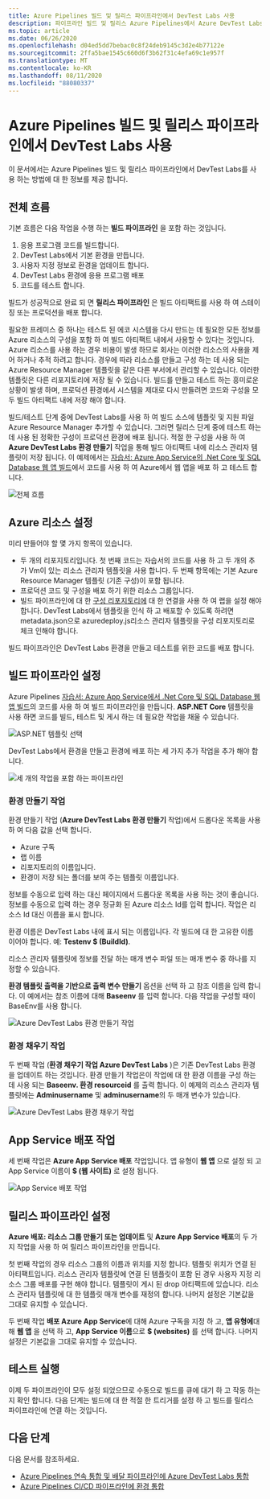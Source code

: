 ```yaml
---
title: Azure Pipelines 빌드 및 릴리스 파이프라인에서 DevTest Labs 사용
description: 파이프라인 빌드 및 릴리스 Azure Pipelines에서 Azure DevTest Labs를 사용 하는 방법에 대해 알아봅니다.
ms.topic: article
ms.date: 06/26/2020
ms.openlocfilehash: d04ed5dd7bebac0c8f24deb9145c3d2e4b77122e
ms.sourcegitcommit: 2ffa5bae1545c660d6f3b62f31c4efa69c1e957f
ms.translationtype: MT
ms.contentlocale: ko-KR
ms.lasthandoff: 08/11/2020
ms.locfileid: "88080337"
---
```

# <a name="use-devtest-labs-in-azure-pipelines-build-and-release-pipelines"></a>Azure Pipelines 빌드 및 릴리스 파이프라인에서 DevTest Labs 사용
이 문서에서는 Azure Pipelines 빌드 및 릴리스 파이프라인에서 DevTest Labs를 사용 하는 방법에 대 한 정보를 제공 합니다. 

## <a name="overall-flow"></a>전체 흐름
기본 흐름은 다음 작업을 수행 하는 **빌드 파이프라인** 을 포함 하는 것입니다.

1. 응용 프로그램 코드를 빌드합니다.
1. DevTest Labs에서 기본 환경을 만듭니다.
1. 사용자 지정 정보로 환경을 업데이트 합니다.
1. DevTest Labs 환경에 응용 프로그램 배포
1. 코드를 테스트 합니다. 

빌드가 성공적으로 완료 되 면 **릴리스 파이프라인** 은 빌드 아티팩트를 사용 하 여 스테이징 또는 프로덕션을 배포 합니다. 

필요한 프레미스 중 하나는 테스트 된 에코 시스템을 다시 만드는 데 필요한 모든 정보를 Azure 리소스의 구성을 포함 하 여 빌드 아티팩트 내에서 사용할 수 있다는 것입니다. Azure 리소스를 사용 하는 경우 비용이 발생 하므로 회사는 이러한 리소스의 사용을 제어 하거나 추적 하려고 합니다. 경우에 따라 리소스를 만들고 구성 하는 데 사용 되는 Azure Resource Manager 템플릿을 같은 다른 부서에서 관리할 수 있습니다. 이러한 템플릿은 다른 리포지토리에 저장 될 수 있습니다. 빌드를 만들고 테스트 하는 흥미로운 상황이 발생 하며, 프로덕션 환경에서 시스템을 제대로 다시 만들려면 코드와 구성을 모두 빌드 아티팩트 내에 저장 해야 합니다. 

빌드/테스트 단계 중에 DevTest Labs를 사용 하 여 빌드 소스에 템플릿 및 지원 파일 Azure Resource Manager 추가할 수 있습니다. 그러면 릴리스 단계 중에 테스트 하는 데 사용 된 정확한 구성이 프로덕션 환경에 배포 됩니다. 적절 한 구성을 사용 하 여 **Azure DevTest Labs 환경 만들기** 작업을 통해 빌드 아티팩트 내에 리소스 관리자 템플릿이 저장 됩니다. 이 예제에서는 [자습서: Azure App Service의 .Net Core 및 SQL Database 웹 앱 빌드](../app-service/tutorial-dotnetcore-sqldb-app.md)에서 코드를 사용 하 여 Azure에서 웹 앱을 배포 하 고 테스트 합니다.

![전체 흐름](./media/use-devtest-labs-build-release-pipelines/overall-flow.png)

## <a name="set-up-azure-resources"></a>Azure 리소스 설정
미리 만들어야 할 몇 가지 항목이 있습니다.

- 두 개의 리포지토리입니다. 첫 번째 코드는 자습서의 코드를 사용 하 고 두 개의 추가 Vm이 있는 리소스 관리자 템플릿을 사용 합니다. 두 번째 항목에는 기본 Azure Resource Manager 템플릿 (기존 구성)이 포함 됩니다.
- 프로덕션 코드 및 구성을 배포 하기 위한 리소스 그룹입니다.
- 빌드 파이프라인에 대 한 [구성 리포지토리에](devtest-lab-create-environment-from-arm.md) 대 한 연결을 사용 하 여 랩을 설정 해야 합니다. DevTest Labs에서 템플릿을 인식 하 고 배포할 수 있도록 하려면 metadata.json으로 azuredeploy.js리소스 관리자 템플릿을 구성 리포지토리로 체크 인해야 합니다.

빌드 파이프라인은 DevTest Labs 환경을 만들고 테스트를 위한 코드를 배포 합니다.

## <a name="set-up-a-build-pipeline"></a>빌드 파이프라인 설정
Azure Pipelines [자습서: Azure App Service에서 .Net Core 및 SQL Database 웹 앱 빌드](../app-service/tutorial-dotnetcore-sqldb-app.md)의 코드를 사용 하 여 빌드 파이프라인을 만듭니다. **ASP.NET Core** 템플릿을 사용 하면 코드를 빌드, 테스트 및 게시 하는 데 필요한 작업을 채울 수 있습니다.

![ASP.NET 템플릿 선택](./media/use-devtest-labs-build-release-pipelines/select-asp-net.png)

DevTest Labs에서 환경을 만들고 환경에 배포 하는 세 가지 추가 작업을 추가 해야 합니다.

![세 개의 작업을 포함 하는 파이프라인](./media/use-devtest-labs-build-release-pipelines/pipeline-tasks.png)

### <a name="create-environment-task"></a>환경 만들기 작업
환경 만들기 작업 (**Azure DevTest Labs 환경 만들기** 작업)에서 드롭다운 목록을 사용 하 여 다음 값을 선택 합니다.

- Azure 구독
- 랩 이름
- 리포지토리의 이름입니다.
- 환경이 저장 되는 폴더를 보여 주는 템플릿 이름입니다. 

정보를 수동으로 입력 하는 대신 페이지에서 드롭다운 목록을 사용 하는 것이 좋습니다. 정보를 수동으로 입력 하는 경우 정규화 된 Azure 리소스 Id를 입력 합니다. 작업은 리소스 Id 대신 이름을 표시 합니다. 

환경 이름은 DevTest Labs 내에 표시 되는 이름입니다. 각 빌드에 대 한 고유한 이름 이어야 합니다. 예: **Testenv $ (BuildId)**. 

리소스 관리자 템플릿에 정보를 전달 하는 매개 변수 파일 또는 매개 변수 중 하나를 지정할 수 있습니다. 

**환경 템플릿 출력을 기반으로 출력 변수 만들기** 옵션을 선택 하 고 참조 이름을 입력 합니다. 이 예에서는 참조 이름에 대해 **Baseenv** 를 입력 합니다. 다음 작업을 구성할 때이 BaseEnv를 사용 합니다. 

![Azure DevTest Labs 환경 만들기 작업](./media/use-devtest-labs-build-release-pipelines/create-environment.png)

### <a name="populate-environment-task"></a>환경 채우기 작업
두 번째 작업 (**환경 채우기 작업 Azure DevTest Labs** )은 기존 DevTest Labs 환경을 업데이트 하는 것입니다. 환경 만들기 작업은이 작업에 대 한 환경 이름을 구성 하는 데 사용 되는 **Baseenv. 환경 resourceid** 를 출력 합니다. 이 예제의 리소스 관리자 템플릿에는 **Adminusername** 및 **adminusername**의 두 매개 변수가 있습니다. 

![Azure DevTest Labs 환경 채우기 작업](./media/use-devtest-labs-build-release-pipelines/populate-environment.png)

## <a name="app-service-deploy-task"></a>App Service 배포 작업
세 번째 작업은 **Azure App Service 배포** 작업입니다. 앱 유형이 **웹 앱** 으로 설정 되 고 App Service 이름이 **$ (웹 사이트)** 로 설정 됩니다.

![App Service 배포 작업](./media/use-devtest-labs-build-release-pipelines/app-service-deploy.png)

## <a name="set-up-release-pipeline"></a>릴리스 파이프라인 설정
**Azure 배포: 리소스 그룹 만들기 또는 업데이트** 및 **Azure App Service 배포**의 두 가지 작업을 사용 하 여 릴리스 파이프라인을 만듭니다. 

첫 번째 작업의 경우 리소스 그룹의 이름과 위치를 지정 합니다. 템플릿 위치가 연결 된 아티팩트입니다. 리소스 관리자 템플릿에 연결 된 템플릿이 포함 된 경우 사용자 지정 리소스 그룹 배포를 구현 해야 합니다. 템플릿이 게시 된 drop 아티팩트에 있습니다. 리소스 관리자 템플릿에 대 한 템플릿 매개 변수를 재정의 합니다. 나머지 설정은 기본값을 그대로 유지할 수 있습니다. 

두 번째 작업 **배포 Azure App Service**에 대해 Azure 구독을 지정 하 고, **앱 유형에**대해 **웹 앱** 을 선택 하 고, **App Service 이름**으로 **$ (websites)** 를 선택 합니다. 나머지 설정은 기본값을 그대로 유지할 수 있습니다. 

## <a name="test-run"></a>테스트 실행
이제 두 파이프라인이 모두 설정 되었으므로 수동으로 빌드를 큐에 대기 하 고 작동 하는지 확인 합니다. 다음 단계는 빌드에 대 한 적절 한 트리거를 설정 하 고 빌드를 릴리스 파이프라인에 연결 하는 것입니다.

## <a name="next-steps"></a>다음 단계
다음 문서를 참조하세요.

- [Azure Pipelines 연속 통합 및 배달 파이프라인에 Azure DevTest Labs 통합](devtest-lab-integrate-ci-cd.md)
- [Azure Pipelines CI/CD 파이프라인에 환경 통합](integrate-environments-devops-pipeline.md)

